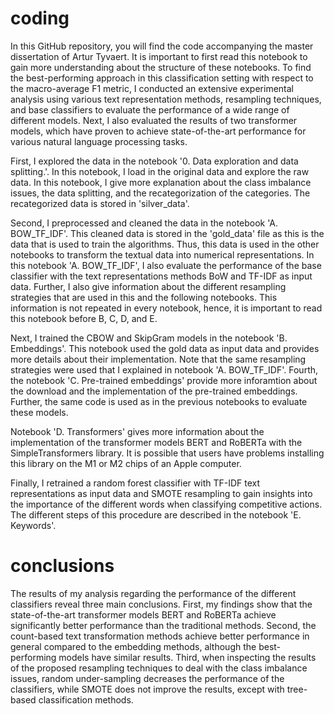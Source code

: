 # coding
In this GitHub repository, you will find the code accompanying the master dissertation of Artur Tyvaert.
It is important to first read this notebook to gain more understanding about the structure of these notebooks. To find the best-performing approach in this classification setting with respect to the macro-average F1 metric, I conducted an extensive experimental analysis using various text representation methods, resampling techniques, and base classifiers to evaluate the performance of a wide range of different models. Next, I also evaluated the results of two transformer models, which have proven to achieve state-of-the-art performance for various natural language processing tasks.

First, I explored the data in the notebook '0. Data exploration and data splitting.'. In this notebook, I load in the original data and explore the raw data. In this notebook, I give more explanation about the class imbalance issues, the data splitting, and the recategorization of the categories. The recategorized data is stored in 'silver_data'.

Second, I preprocessed and cleaned the data in the notebook 'A. BOW_TF_IDF'. This cleaned data is stored in the 'gold_data' file as this is the data that is used to train the algorithms. Thus, this data is used in the other notebooks to transform the textual data into numerical representations. In this notebook 'A. BOW_TF_IDF', I also evaluate the performance of the base classifier with the text representations methods BoW and TF-IDF as input data. Further, I also give information about the different resampling strategies that are used in this and the following notebooks. This information is not repeated in every notebook, hence, it is important to read this notebook before B, C, D, and E.

Next, I trained the CBOW and SkipGram models in the notebook 'B. Embeddings'. This notebook used the gold data as input data and provides more details about their implementation. Note that the same resampling strategies were used that I explained in notebook 'A. BOW_TF_IDF'. Fourth, the notebook 'C. Pre-trained embeddings' provide more inforamtion about the download and the implementation of the pre-trained embeddings. Further, the same code is used as in the previous notebooks to evaluate these models.

Notebook 'D. Transformers' gives more information about the implementation of the transformer models BERT and RoBERTa with the SimpleTransformers library. It is possible that users have problems installing this library on the M1 or M2 chips of an Apple computer.

Finally, I retrained a random forest classifier with TF-IDF text representations as input data and SMOTE resampling to gain insights into the importance of the different words when classifying competitive actions. The different steps of this procedure are described in the notebook 'E. Keywords'.


# conclusions

The results of my analysis regarding the performance of the different classifiers reveal three main conclusions. First, my findings show that the state-of-the-art transformer models BERT and RoBERTa achieve significantly better performance than the traditional methods. Second, the count-based text transformation methods achieve better performance in general compared to the embedding methods, although the best-performing models have similar results. Third, when inspecting the results of the proposed resampling techniques to deal with the class imbalance issues, random under-sampling decreases the performance of the classifiers, while SMOTE does not improve the results, except with tree-based classification methods.
